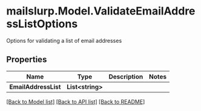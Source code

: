 # mailslurp.Model.ValidateEmailAddressListOptions
Options for validating a list of email addresses
## Properties

Name | Type | Description | Notes
------------ | ------------- | ------------- | -------------
**EmailAddressList** | **List&lt;string&gt;** |  | 

[[Back to Model list]](../README#documentation-for-models) [[Back to API list]](../README#documentation-for-api-endpoints) [[Back to README]](../README)

